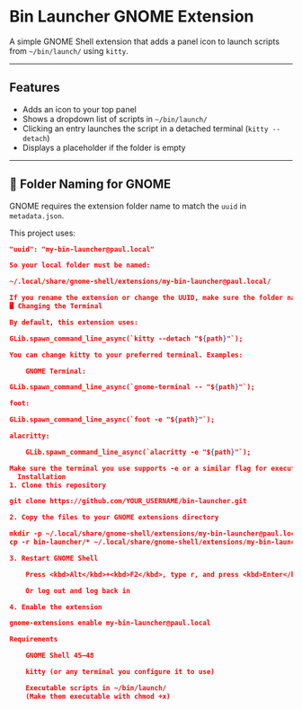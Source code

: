 # Bin Launcher GNOME Extension

A simple GNOME Shell extension that adds a panel icon to launch scripts from `~/bin/launch/` using `kitty`.

---

## Features

- Adds an icon to your top panel
- Shows a dropdown list of scripts in `~/bin/launch/`
- Clicking an entry launches the script in a detached terminal (`kitty --detach`)
- Displays a placeholder if the folder is empty

---

## 📂 Folder Naming for GNOME

GNOME requires the extension folder name to match the `uuid` in `metadata.json`.

This project uses:

```json
"uuid": "my-bin-launcher@paul.local"

So your local folder must be named:

~/.local/share/gnome-shell/extensions/my-bin-launcher@paul.local/

If you rename the extension or change the UUID, make sure the folder name and metadata.json match.
🖥️ Changing the Terminal

By default, this extension uses:

GLib.spawn_command_line_async(`kitty --detach "${path}"`);

You can change kitty to your preferred terminal. Examples:

    GNOME Terminal:

GLib.spawn_command_line_async(`gnome-terminal -- "${path}"`);

foot:

GLib.spawn_command_line_async(`foot -e "${path}"`);

alacritty:

    GLib.spawn_command_line_async(`alacritty -e "${path}"`);

Make sure the terminal you use supports -e or a similar flag for executing commands.
  Installation
1. Clone this repository

git clone https://github.com/YOUR_USERNAME/bin-launcher.git

2. Copy the files to your GNOME extensions directory

mkdir -p ~/.local/share/gnome-shell/extensions/my-bin-launcher@paul.local
cp -r bin-launcher/* ~/.local/share/gnome-shell/extensions/my-bin-launcher@paul.local

3. Restart GNOME Shell

    Press <kbd>Alt</kbd>+<kbd>F2</kbd>, type r, and press <kbd>Enter</kbd>

    Or log out and log back in

4. Enable the extension

gnome-extensions enable my-bin-launcher@paul.local

Requirements

    GNOME Shell 45–48

    kitty (or any terminal you configure it to use)

    Executable scripts in ~/bin/launch/
    (Make them executable with chmod +x)
